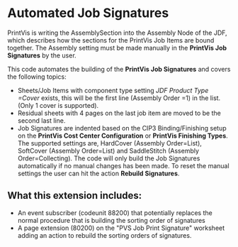 # Automated Job Signatures

PrintVis is writing the AssemblySection into the Assembly Node of the JDF, which describes how the sections for the PrintVis Job Items are bound together. The Assembly setting must be made manually in the **PrintVis Job Signatures** by the user.
 
This code automates the building of the **PrintVis Job Signatures** and covers the following topics:
- Sheets/Job Items with component type setting _JDF Product Type =Cover_ exists, this will be the first line (Assembly Order =1) in the list. (Only 1 cover is supported).
- Residual sheets with 4 pages on the last job item are moved to be the second last line. 
- Job Signatures are indented based on the CIP3 Binding/Finishing setup on the **PrintVis Cost Center Configuration** or **PrintVis Finishing Types**. The supported settings are, HardCover (Assembly Order=List), SoftCover (Assembly Order=List) and SaddleStitch (Assembly Order=Collecting). 
The code will only build the Job Signatures automatically if no manual changes has been made. To reset the manual settings the user can hit the action **Rebuild Signatures**. 

## What this extension includes:

- An event subscriber (codeunit 88200) that potentially replaces the normal procedure that is building the sorting order of signatures
- A page extension (80200) on the "PVS Job Print Signature" worksheet adding an action to rebuild the sorting orders of signatures.
